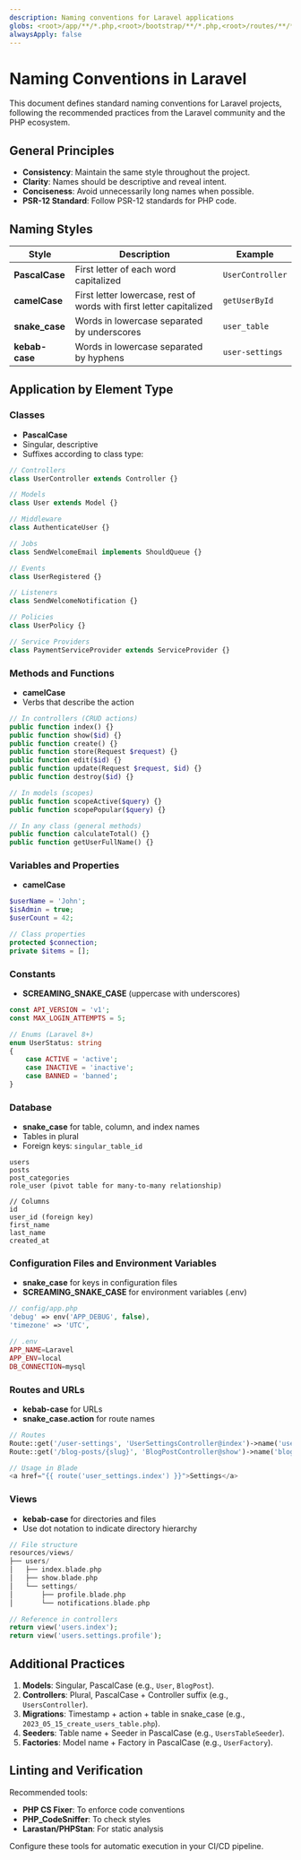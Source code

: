 ```yaml
---
description: Naming conventions for Laravel applications
globs: <root>/app/**/*.php,<root>/bootstrap/**/*.php,<root>/routes/**/*.php,<root>/database/migrations/**/*.php,<root>/config/**/*.php,<root>/tests/**/*.php
alwaysApply: false
---
```


# Naming Conventions in Laravel

This document defines standard naming conventions for Laravel projects, following the recommended practices from the Laravel community and the PHP ecosystem.

## General Principles

-   **Consistency**: Maintain the same style throughout the project.
-   **Clarity**: Names should be descriptive and reveal intent.
-   **Conciseness**: Avoid unnecessarily long names when possible.
-   **PSR-12 Standard**: Follow PSR-12 standards for PHP code.

## Naming Styles

| Style          | Description                                                         | Example          |
| -------------- | ------------------------------------------------------------------- | ---------------- |
| **PascalCase** | First letter of each word capitalized                               | `UserController` |
| **camelCase**  | First letter lowercase, rest of words with first letter capitalized | `getUserById`    |
| **snake_case** | Words in lowercase separated by underscores                         | `user_table`     |
| **kebab-case** | Words in lowercase separated by hyphens                             | `user-settings`  |

## Application by Element Type

### Classes

-   **PascalCase**
-   Singular, descriptive
-   Suffixes according to class type:

```php
// Controllers
class UserController extends Controller {}

// Models
class User extends Model {}

// Middleware
class AuthenticateUser {}

// Jobs
class SendWelcomeEmail implements ShouldQueue {}

// Events
class UserRegistered {}

// Listeners
class SendWelcomeNotification {}

// Policies
class UserPolicy {}

// Service Providers
class PaymentServiceProvider extends ServiceProvider {}
```

### Methods and Functions

-   **camelCase**
-   Verbs that describe the action

```php
// In controllers (CRUD actions)
public function index() {}
public function show($id) {}
public function create() {}
public function store(Request $request) {}
public function edit($id) {}
public function update(Request $request, $id) {}
public function destroy($id) {}

// In models (scopes)
public function scopeActive($query) {}
public function scopePopular($query) {}

// In any class (general methods)
public function calculateTotal() {}
public function getUserFullName() {}
```

### Variables and Properties

-   **camelCase**

```php
$userName = 'John';
$isAdmin = true;
$userCount = 42;

// Class properties
protected $connection;
private $items = [];
```

### Constants

-   **SCREAMING_SNAKE_CASE** (uppercase with underscores)

```php
const API_VERSION = 'v1';
const MAX_LOGIN_ATTEMPTS = 5;

// Enums (Laravel 8+)
enum UserStatus: string
{
    case ACTIVE = 'active';
    case INACTIVE = 'inactive';
    case BANNED = 'banned';
}
```

### Database

-   **snake_case** for table, column, and index names
-   Tables in plural
-   Foreign keys: `singular_table_id`

```
users
posts
post_categories
role_user (pivot table for many-to-many relationship)

// Columns
id
user_id (foreign key)
first_name
last_name
created_at
```

### Configuration Files and Environment Variables

-   **snake_case** for keys in configuration files
-   **SCREAMING_SNAKE_CASE** for environment variables (.env)

```php
// config/app.php
'debug' => env('APP_DEBUG', false),
'timezone' => 'UTC',

// .env
APP_NAME=Laravel
APP_ENV=local
DB_CONNECTION=mysql
```

### Routes and URLs

-   **kebab-case** for URLs
-   **snake_case.action** for route names

```php
// Routes
Route::get('/user-settings', 'UserSettingsController@index')->name('user_settings.index');
Route::get('/blog-posts/{slug}', 'BlogPostController@show')->name('blog_posts.show');

// Usage in Blade
<a href="{{ route('user_settings.index') }}">Settings</a>
```

### Views

-   **kebab-case** for directories and files
-   Use dot notation to indicate directory hierarchy

```php
// File structure
resources/views/
├── users/
│   ├── index.blade.php
│   ├── show.blade.php
│   └── settings/
│       ├── profile.blade.php
│       └── notifications.blade.php

// Reference in controllers
return view('users.index');
return view('users.settings.profile');
```

## Additional Practices

1. **Models**: Singular, PascalCase (e.g., `User`, `BlogPost`).
2. **Controllers**: Plural, PascalCase + Controller suffix (e.g., `UsersController`).
3. **Migrations**: Timestamp + action + table in snake_case (e.g., `2023_05_15_create_users_table.php`).
4. **Seeders**: Table name + Seeder in PascalCase (e.g., `UsersTableSeeder`).
5. **Factories**: Model name + Factory in PascalCase (e.g., `UserFactory`).

## Linting and Verification

Recommended tools:

-   **PHP CS Fixer**: To enforce code conventions
-   **PHP_CodeSniffer**: To check styles
-   **Larastan/PHPStan**: For static analysis

Configure these tools for automatic execution in your CI/CD pipeline.
